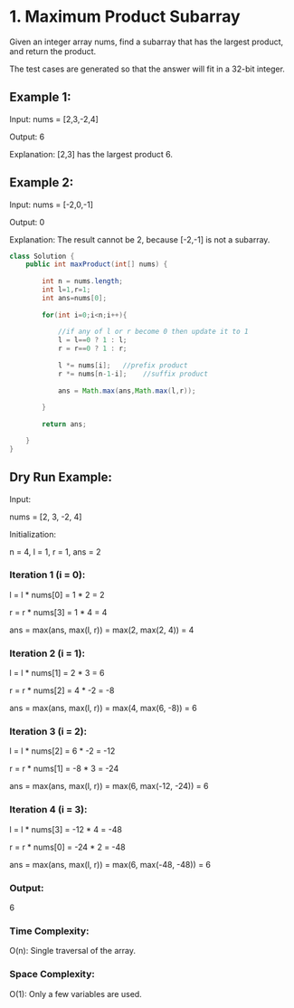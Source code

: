 # 1. Maximum Product Subarray

Given an integer array nums, find a subarray that has the largest product, and return the product.

The test cases are generated so that the answer will fit in a 32-bit integer.

## Example 1:
Input: nums = [2,3,-2,4]

Output: 6

Explanation: [2,3] has the largest product 6.

## Example 2:
Input: nums = [-2,0,-1]

Output: 0

Explanation: The result cannot be 2, because [-2,-1] is not a subarray.
 
```java
class Solution {
    public int maxProduct(int[] nums) {
        
        int n = nums.length;
        int l=1,r=1;
        int ans=nums[0];
        
        for(int i=0;i<n;i++){
            
			//if any of l or r become 0 then update it to 1
            l = l==0 ? 1 : l;
            r = r==0 ? 1 : r;
            
            l *= nums[i];   //prefix product
            r *= nums[n-1-i];    //suffix product
            
            ans = Math.max(ans,Math.max(l,r));
            
        }
        
        return ans;

    }
}
```
## Dry Run Example:

Input:

nums = [2, 3, -2, 4]

Initialization:

n = 4, l = 1, r = 1, ans = 2

### Iteration 1 (i = 0):

l = l * nums[0] = 1 * 2 = 2

r = r * nums[3] = 1 * 4 = 4

ans = max(ans, max(l, r)) = max(2, max(2, 4)) = 4

### Iteration 2 (i = 1):

l = l * nums[1] = 2 * 3 = 6

r = r * nums[2] = 4 * -2 = -8

ans = max(ans, max(l, r)) = max(4, max(6, -8)) = 6

### Iteration 3 (i = 2):

l = l * nums[2] = 6 * -2 = -12

r = r * nums[1] = -8 * 3 = -24

ans = max(ans, max(l, r)) = max(6, max(-12, -24)) = 6

### Iteration 4 (i = 3):

l = l * nums[3] = -12 * 4 = -48

r = r * nums[0] = -24 * 2 = -48

ans = max(ans, max(l, r)) = max(6, max(-48, -48)) = 6

### Output:

6
### Time Complexity:
O(n): Single traversal of the array.
### Space Complexity:
O(1): Only a few variables are used.
